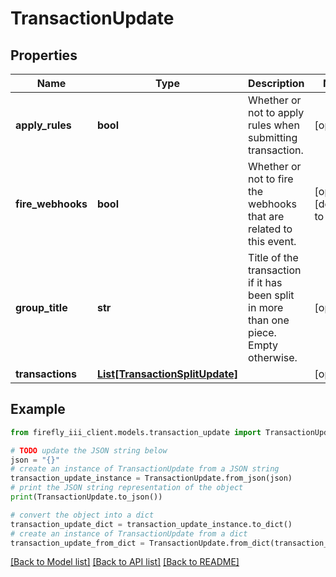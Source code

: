 # TransactionUpdate


## Properties

Name | Type | Description | Notes
------------ | ------------- | ------------- | -------------
**apply_rules** | **bool** | Whether or not to apply rules when submitting transaction. | [optional] 
**fire_webhooks** | **bool** | Whether or not to fire the webhooks that are related to this event. | [optional] [default to True]
**group_title** | **str** | Title of the transaction if it has been split in more than one piece. Empty otherwise. | [optional] 
**transactions** | [**List[TransactionSplitUpdate]**](TransactionSplitUpdate.md) |  | [optional] 

## Example

```python
from firefly_iii_client.models.transaction_update import TransactionUpdate

# TODO update the JSON string below
json = "{}"
# create an instance of TransactionUpdate from a JSON string
transaction_update_instance = TransactionUpdate.from_json(json)
# print the JSON string representation of the object
print(TransactionUpdate.to_json())

# convert the object into a dict
transaction_update_dict = transaction_update_instance.to_dict()
# create an instance of TransactionUpdate from a dict
transaction_update_from_dict = TransactionUpdate.from_dict(transaction_update_dict)
```
[[Back to Model list]](../README.md#documentation-for-models) [[Back to API list]](../README.md#documentation-for-api-endpoints) [[Back to README]](../README.md)


